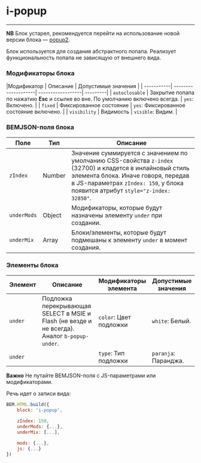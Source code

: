 # i-popup
----
**NB** Блок устарел, рекомендуется перейти на использование новой версии блока — 
[popup2](../popup2/popup2.ru.md).

Блок используется для создания абстрактного попапа. Реализует функциональность попапа не зависящую от внешнего вида.

### Модификаторы блока

|Модификатор | Описание | Допустимые значения |
| -----------| --------------------| ------------------| ---------|
| `autoclosable` | Закрытие попапа по нажатию **Esc** и ссылке во вне. По умолчанию включено всегда. | `yes`: Включено. |
| `fixed` | Фиксированное состояние | `yes`: Фиксированное состояние включено. |
| `visibility` | Видимость | `visible`: Видим. |

### BEMJSON-поля блока

Поле | Тип  | Описание
--- | --- | ---
`zIndex` | Number | Значение суммируется с значением по умолчанию CSS-свойства `z-index` (32700) и кладется в инлайновый стиль элемента блока. Иначе говоря, передав в JS-параметрах `zIndex: 150`, у блока появится атрибут `style="z-index: 32850"`.
`underMods` | Object | Модификаторы, которые будут назначены элементу `under` при создании.
`underMix` | Array | Блоки/элементы, которые будут подмешаны к элементу `under` в момент создания.


### Элементы блока
Элемент | Описание| Модификаторы элемента | Допустимые значения
--- | --- | --- | ---
`under`| Подложка перекрывающая SELECT в MSIE и Flash (не везде и не всегда). Аналог `b-popup-under`. | `color`: Цвет подложки | `white`: Белый. 
 `under`|  |`type`: Тип подложки | `paranja`: Паранджа.
 
 
 **Важно** Не путайте BEMJSON-поля с JS-параметрами или модификаторами. 

Речь идет о записи вида:

```javascript
BEM.HTML.build({
    block: 'i-popup',
    
    zIndex: 150,
    underMods: {...},
    underMix: [...],

    mods: {...},
    js: {...}
})
```
